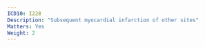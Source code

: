 ```yaml
---
ICD10: I228
Description: "Subsequent myocardial infarction of other sites"
Matters: Yes
Weight: 2
---
```


